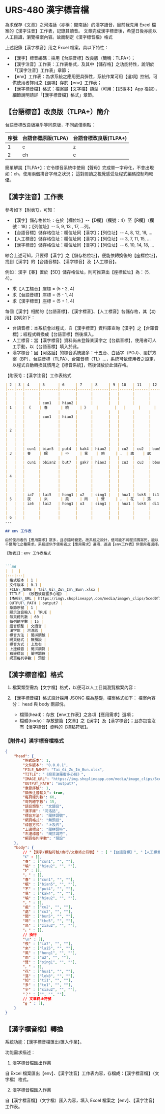 # URS-480 漢字標音檔

為求保存《文章》之河洛話（亦稱：閩南話）的漢字讀音，目前我先用 Excel 檔案的【漢字注音】工作表，記錄其讀音。
文章完成漢字標音後，希望日後亦能以人工目識，瀏覽檔案內容。故而制定《漢字標音檔》格式

上述記錄【漢字標音】用之 Excel 檔案，具以下特性：

- 【漢字】標音編碼：採用【台語音標】改良版（簡稱：TLPA+）；
- 【漢字注音】工作表：工作表格式，及其中【儲存格】之功能特性，說明於「【漢字注音】工作表」章節；
- 【env】工作表：為求系統之應用更具彈性，系統作業可用【選項】控制，可供使用者擇用之【選項】存於【env】工作表；
- 【漢字標音檔】格式：檔案屬【文字檔】類型（可用：【記事本】App 檢視），細節說明請詳「【漢字標音檔】格式」章節。


## 【台語標音】改良版（TLPA+）簡介

台語音標改良版幾乎等同原版，不同處僅兩點：

|序號|台語音標原版(TLPA)|台語音標改良版(TLPA+)|
|----|---------|-----------|
| 1 |c  | z |
| 2 |ch | c |

簡單解說【TLPA+】：它令標音系統中使用【聲母】完成單一字母化，不會出現如：ch，使用兩個拼音字母之狀況；
這對閱讀之視覺感受及程式編碼控制均較優。

## 【漢字注音】工作表

參考如下【附表1】，可知：

- 【漢字】儲存格位址：在於【欄位址】--【D欄】（欄號：4）至【R欄】（欄號：18）；【列位址】-- 5, 9, 13 , 17, ...列。
- 【台語音標】儲存格位址：欄位址同【漢字】；【列位址】-- 4, 8, 12, 16, ...
- 【人工標音】儲存格位址：欄位址同【漢字】；【列位址】-- 3, 7, 11, 15, ...
- 【漢字標音】儲存格位址：欄位址同【漢字】；【列位址】-- 6, 10, 14, 18, ...

綜合上述可知，只要得【漢字】之【儲存格位址】，便能依轉換後的【座標位址】，找到【漢字】的【台語音標】、【漢字標音】及【人工標音】。

例如：漢字【春】置於【5D】儲存格位址，則可推算出【座標位址】為：（5, 4）。

- 求【人工標音】座標 = (5 - 2, 4)
- 求【台語音標】座標 = (5 - 1, 4)
- 求【漢字標音】座標 = (5 + 1, 4)

每個【漢字】相關的【台語音標】、【漢字標音】、【人工標音】各儲存格，其【功用】說明如下：

- 台語音標：本系統會以程式，自【漢字標音】資料庫查詢【漢字】之【台羅音標】；經程式轉換成【台語音標】然後填入。
- 人工標音：當【漢字標音】資料尚未登錄某漢字之【台羂音標】，使用者可人工手動，以【台語音標】填入於此。
- 漢字標音：因【河洛話】的標音系統諸多：十五音、白話字（POJ）、閩拼方案（BP）、台語音標（TLPA）、台羅音標（TL）...，系統可依使用者之設定，以程式自動轉換其慣用之【標音系統】，然後儲放於此儲存格。

【附表1】：【漢字注音】工作表格式

```md
| 2 | 3 | 4    | 5      | 6     | 7    | 8     | 9 | 10   | 11   | 12    | 13   | 14    | 15 | 16 | 17 | 18 |
|---|---|------|--------|-------|------|-------|---|------|------|-------|------|-------|----|----|----|----|
|   |   |      |        |       |      |       |   |      |      |       |      |       |    |    |    |    |
|   |   |      |        |       |      |       |   |      |      |       |      |       |    |    |    |    |
|   |   |      | cun1   | hiau2 |      |       |   |      |      |       |      |       |    |    |    |    |
| 1 |   | 《    | 春      | 曉     | 》    |       |   |      |      |       |      |       |    |    |    |    |
|   |   |      |        |       |      |       |   |      |      |       |      |       |    |    |    |    |
|   |   |      | cun1   | hiao3 |      |       |   |      |      |       |      |       |    |    |    |    |
|   |   |      |        |       |      |       |   |      |      |       |      |       |    |    |    |    |
|   |   |      |        |       |      |       |   |      |      |       |      |       |    |    |    |    |
| 2 |   |      |        |       |      |       |   |      |      |       |      |       |    |    |    |    |
|   |   |      |        |       |      |       |   |      |      |       |      |       |    |    |    |    |
|   |   |      |        |       |      |       |   |      |      |       |      |       |    |    |    |    |
|   |   |      |        |       |      |       |   |      |      |       |      |       |    |    |    |    |
|   |   | cun1 | bian5  | put4  | kak4 | hiau2 |   | cu2  | cu2  | bun5  | the5 | ziau2 |    |    |    |    |
| 3 |   | 春    | 眠      | 不     | 覺    | 曉     | ， | 處    | 處    | 聞     | 啼    | 鳥     | 。  |    |    |    |
|   |   |      |        |       |      |       |   |      |      |       |      |       |    |    |    |    |
|   |   | cun1 | bbian2 | but7  | gak7 | hiao3 |   | cu3  | cu3  | bbun2 | te2  | ziao3 |    |    |    |    |
|   |   |      |        |       |      |       |   |      |      |       |      |       |    |    |    |    |
|   |   |      |        |       |      |       |   |      |      |       |      |       |    |    |    |    |
| 4 |   |      |        |       |      |       |   |      |      |       |      |       |    |    |    |    |
|   |   |      |        |       |      |       |   |      |      |       |      |       |    |    |    |    |
|   |   |      |        |       |      |       |   |      |      |       |      |       |    |    |    |    |
|   |   |      |        |       |      |       |   |      |      |       |      |       |    |    |    |    |
|   |   | ia7  | lai5   | hong1 | u2   | sing1 |   | hua1 | lok8 | ti1   | to1  | siau2 |    |    |    |    |
| 5 |   | 夜    | 來      | 風     | 雨    | 聲     | ， | 花    | 落    | 知     | 多    | 少     | ？  | φ  |    |    |
|   |   | ia6  | lai2   | hong1 | u3   | sing1 |   | hua1 | lok8 | di1   | do1  | siao3 |    |    |    |    |
|   |   |      |        |       |      |       |   |      |      |       |      |       |    |    |    |    |
|   |   |      |        |       |      |       |   |      |      |       |      |       |    |    |    |    |
| 6 |   |      |        |       |      |       |   |      |      |       |      |       |    |    |    |    |
---

## env 工作表

由於使用者的【應用需求】眾多，且亦隨時變更。故系統之設計，儘可能不將程式碼寫死，能以【參數】觀點滿足
千變萬化之種需求。系統提供予使用者之【應用需求】選項，透過【env工作表】供使用者選擇。

【附表2】：env 工作表格式


```md
|  |  |
|---|---|
| 格式版本 | 1 |
| 文件版本 | 0.1 |
| FILE\_NAME | Tai\_Gi\_Zu\_Im\_Bun\.xlsx |
| TITLE | 《般若波羅蜜多心經》 |
| IMAGE\_URL | https://img\.shoplineapp\.com/media/image\_clips/5ced0f1bd62fc3392bb34287/original\.jpg?1559039769 |
| OUTPUT\_PATH | output7 |
| 章節序號 | 1 |
| 顯示注音輸入 | TRUE |
| 每頁總列數 | 60 |
| 每列總字數 | 15 |
| 語音類型 | 文讀音 |
| 漢字庫 | 河洛話 |
| 標音方法 | 閩拼調號 |
| 網頁格式 | 無預設 |
| 標音方式 | 上及右 |
| 上邊標音 | 閩拼調符 |
| 右邊標音 | 閩拼調符 |
| 網頁每列字數 | 預設 |
```

## 【漢字標音檔】格式

1. 檔案類型需為【文字檔】格式，以便可以人工目識瀏覽檔案內容：

2. 【漢字標音檔】格式設計採用 JSONC 檔為基礎，檔案格式如下：
   檔案內容分： head 與 body 兩部份。
   - 檔頭(head)：存放【env工作表】之各項【應用需求】選項；
   - 檔體(body)：存放整篇【文章】之【漢字】及【漢字標音】；且亦包含沒有【漢字標音】資料的【標點符號】。

### 【附件4】漢字標音檔格式

```json
{
    "head": {
        "格式版本": 1,
        "文件版本": "0.0.0.1",
        "FILE_NAME": "Tai_Gi_Zu_Im_Bun.xlsx",
        "TITLE": "《般若波羅蜜多心經》",
        "IMAGE_URL": "https://img.shoplineapp.com/media/image_clips/5ced0f1bd62fc3392bb34287/original.jpg?1559039769",
        "OUTPUT_PATH": "output7",
        "章節序號": 1,
        "顯示注音輸入": true,
        "每頁總列數": 60,
        "每列總字數": 15,
        "語音類型": "文讀音",
        "漢字庫": "河洛話",
        "標音方法": "閩拼調號",
        "網頁格式": "無預設",
        "標音方式": "上及右",
        "上邊標音": "閩拼調符",
        "右邊標音": "閩拼調符",
        "網頁每列字數": "預設"
    },
    "body": {
        // "【漢字/標點符號/換行/文章終止符號】" : [ "【台語音標】", "【人工標章】", "【漢字標音】" ]
        "《" : [],
        "春" : ["cun1", "", ""],
        "曉" : ["hiau2", "", ""],
        "》" : [],
        "，" : [],
        "春" : ["cun1", "", ""],
        "眠" : ["bian5", "", ""],
        "不" : ["put4", "", ""],
        "覺" : ["kak4", "", ""],
        "曉" : ["hiau2", "", ""],
        "，" : [],
        "處" : ["cu2", "", ""],
        "處" : ["cu2", "", ""],
        "聞" : ["bun5", "", ""],
        "啼" : ["the5", "", ""],
        "鳥" : ["ziau2", "", ""],
        "。" : [],
        // 換行
        "\n" : [],
        "夜" : ["ia7", "", ""],
        "來" : ["lai5", "", ""],
        "風" : ["hong1", "", ""],
        "雨" : ["u2", "", ""],
        "聲" : ["sing1", "", ""],
        "，" : [],
        "花" : ["hua1", "", ""],
        "落" : ["lok8", "", ""],
        "知" : ["ti1", "", ""],
        "多" : ["to1", "", ""],
        "少" : ["siau2", "", ""],
        "？" : ["", "", ""],
        // 文章終止符號
        "φ " : [],
    }
}
```

## 【漢字標音檔】轉換

系統功能：【漢字標音檔匯出/匯入作業】。

功能需求描述：

1. 漢字標音檔匯出作業

自 Excel 檔案匯出【env】、【漢字注音】工作表內容，存檔成：【漢字標音檔】（文字檔）格式。

2. 漢字標音檔匯入作業

自【漢字標音檔】（文字檔）匯入內容，填入 Excel 檔案之【env】、【漢字注音】工作表。
